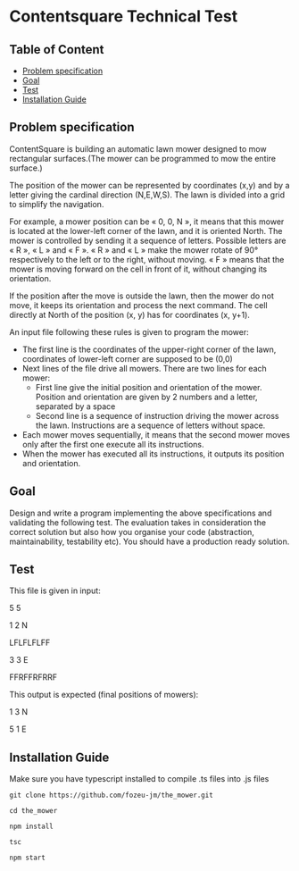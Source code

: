 # Contentsquare Technical Test
## Table of Content
- [Problem specification](#problem-specification)
- [Goal](#goal)
- [Test](#test)
- [Installation Guide](#installation-guide)
## Problem specification
ContentSquare is building an automatic lawn mower designed to mow rectangular surfaces.(The mower can be programmed to mow the entire surface.)

The position of the mower can be represented by coordinates (x,y) and by a letter giving the cardinal direction (N,E,W,S). The lawn is divided into a grid to simplify the navigation.

For example, a mower position can be « 0, 0, N », it means that this mower is located at the lower-left corner of the lawn, and it is oriented North. The mower is controlled by sending it a sequence of letters. Possible letters are « R », « L » and « F ». « R » and « L » make the mower rotate of 90° respectively to the left or to the right, without moving. « F » means that the mower is moving forward on the cell in front of it, without changing its orientation.

If the position after the move is outside the lawn, then the mower do not move, it keeps its orientation and process the next command. The cell directly at North of the position (x, y) has for coordinates (x, y+1).

An input file following these rules is given to program the mower:
- The first line is the coordinates of the upper-right corner of the lawn, coordinates of lower-left corner are supposed to be (0,0)
- Next lines of the file drive all mowers. There are two lines for each mower:
  - First line give the initial position and orientation of the mower. Position and orientation are given by 2 numbers and a letter, separated by a space
  - Second line is a sequence of instruction driving the mower across the lawn. Instructions are a sequence of letters without space.
- Each mower moves sequentially, it means that the second mower moves only after the first one execute all its instructions.
- When the mower has executed all its instructions, it outputs its position and orientation.

## Goal
Design and write a program implementing the above specifications and validating the following test. The evaluation takes in consideration the correct solution but also how you organise your code (abstraction, maintainability, testability etc). You should have a production ready solution.

## Test
This file is given in input:

5 5

1 2 N

LFLFLFLFF

3 3 E

FFRFFRFRRF

This output is expected (final positions of mowers):

1 3 N

5 1 E

## Installation Guide
Make sure you have typescript installed to compile .ts files into .js files
```
git clone https://github.com/fozeu-jm/the_mower.git

cd the_mower

npm install

tsc

npm start
```
